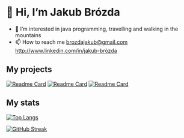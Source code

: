 # 👋 Hi, I’m Jakub Brózda
- 👀 I’m interested in java programming, travelling and walking in the mountains
- 📫 How to reach me
brozdajakub@gmail.com
http://www.linkedin.com/in/jakub-brózda


## My projects

[![Readme Card](https://github-readme-stats.vercel.app/api/pin/?username=norsu296&repo=Futurniture&theme=darcula&hide_border=true)](https://github.com/anuraghazra/github-readme-stats)
[![Readme Card](https://github-readme-stats.vercel.app/api/pin/?username=norsu296&repo=Driver&theme=darcula&hide_border=true)](https://github.com/anuraghazra/github-readme-stats)
[![Readme Card](https://github-readme-stats.vercel.app/api/pin/?username=norsu296&repo=aistracking&theme=darcula&hide_border=true)](https://github.com/anuraghazra/github-readme-stats)

## My stats

[![Top Langs](https://github-readme-stats.vercel.app/api/top-langs/?username=norsu296&layout=compact&hide_border=true&theme=darcula&bg_color=00000000&langs_count=6&icons_show=true&hide=jupyter%20notebook,tex,css,php)](https://github.com/anuraghazra/github-readme-stats)

[![GitHub Streak](https://github-readme-streak-stats.herokuapp.com/?user=norsu296&theme=darcula&hide_border=true&background=FFFFFF00)](https://git.io/streak-stats)


<!---
Norsu296/Norsu296 is a ✨ special ✨ repository because its `README.md` (this file) appears on your GitHub profile.
You can click the Preview link to take a look at your changes.
--->
